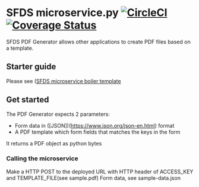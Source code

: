 # SFDS microservice.py [![CircleCI](https://badgen.net/circleci/github/SFDigitalServices/pdf-generator/main)](https://circleci.com/gh/SFDigitalServices/pdf-generator) [![Coverage Status](https://coveralls.io/repos/github/SFDigitalServices/pdf-generator/badge.svg?branch=main)](https://coveralls.io/github/SFDigitalServices/pdf-generator?branch=main)
SFDS PDF Generator allows other applications to create PDF files based on a template.

## Starter guide
Please see 
([SFDS microservice boiler template](https://github.com/SFDigitalServices/microservice-py)

## Get started
The PDF Generator expects 2 parameters: 
* Form data in ([JSON])(https://www.json.org/json-en.html) format
* A PDF template which form fields that matches the keys in the form

It returns a PDF object as python bytes

### Calling the microservice
Make a HTTP POST to the deployed URL with
    HTTP header of ACCESS_KEY and TEMPLATE_FILE(see sample.pdf)
    Form data, see sample-data.json

